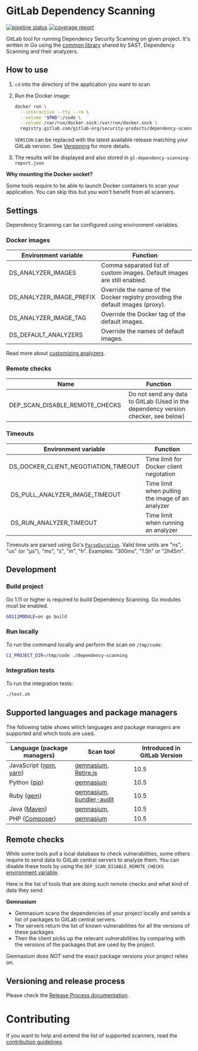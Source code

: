 # GitLab Dependency Scanning

[![pipeline status](https://gitlab.com/gitlab-org/security-products/dependency-scanning/badges/master/pipeline.svg)](https://gitlab.com/gitlab-org/security-products/dependency-scanning/commits/master)
[![coverage report](https://gitlab.com/gitlab-org/security-products/dependency-scanning/badges/master/coverage.svg)](https://gitlab.com/gitlab-org/security-products/dependency-scanning/commits/master)

GitLab tool for running Dependency Security Scanning on given project.
It's written in Go using
the [common library](https://gitlab.com/gitlab-org/security-products/analyzers/common)
shared by SAST, Dependency Scanning and their analyzers.

## How to use

1. `cd` into the directory of the application you want to scan
1. Run the Docker image:

    ```sh
    docker run \
      --interactive --tty --rm \
      --volume "$PWD":/code \
      --volume /var/run/docker.sock:/var/run/docker.sock \
      registry.gitlab.com/gitlab-org/security-products/dependency-scanning:${VERSION:-latest} /code
    ```

    `VERSION` can be replaced with the latest available release matching your GitLab version. See [Versioning](#versioning-and-release-process) for more details.

1. The results will be displayed and also stored in `gl-dependency-scanning-report.json`

**Why mounting the Docker socket?**

Some tools require to be able to launch Docker containers to scan your application. You can skip this but you won't benefit from all scanners.

## Settings

Dependency Scanning can be configured using environment variables.

### Docker images

| Environment variable         | Function |
|------------------------------|----------|
| DS_ANALYZER_IMAGES           | Comma separated list of custom images. Default images are still enabled.|
| DS_ANALYZER_IMAGE_PREFIX     | Override the name of the Docker registry providing the default images (proxy). |
| DS_ANALYZER_IMAGE_TAG        | Override the Docker tag of the default images. |
| DS_DEFAULT_ANALYZERS         | Override the names of default images. |

Read more about [customizing analyzers](./docs/analyzers.md#custom-analyzers).

### Remote checks

| Name                           | Function                                                                           |
|--------------------------------|------------------------------------------------------------------------------------|
| DEP_SCAN_DISABLE_REMOTE_CHECKS | Do not send any data to GitLab (Used in the dependency version checker, see below) |

### Timeouts

| Environment variable                 | Function |
|--------------------------------------|----------|
| DS_DOCKER_CLIENT_NEGOTIATION_TIMEOUT | Time limit for Docker client negotation |
| DS_PULL_ANALYZER_IMAGE_TIMEOUT       | Time limit when pulling the image of an analyzer |
| DS_RUN_ANALYZER_TIMEOUT              | Time limit when running an analyzer |

Timeouts are parsed using Go's [`ParseDuration`](https://golang.org/pkg/time/#ParseDuration).
Valid time units are "ns", "us" (or "µs"), "ms", "s", "m", "h".
Examples: "300ms", "1.5h" or "2h45m".

## Development

### Build project

Go 1.11 or higher is required to build Dependency Scanning. Go modules must be enabled.

```sh
GO111MODULE=on go build
```

### Run locally

To run the command locally and perform the scan on `/tmp/code`:

```sh
CI_PROJECT_DIR=/tmp/code ./dependency-scanning
```

### Integration tests

To run the integration tests:

```sh
./test.sh
```


## Supported languages and package managers

The following table shows which languages and package managers are supported and which tools are used.

| Language (package managers)                                                 | Scan tool                                                                                                                                 | Introduced in GitLab Version |
|-----------------------------------------------------------------------------|-------------------------------------------------------------------------------------------------------------------------------------------|------------------------------|
| JavaScript ([npm](https://www.npmjs.com/), [yarn](https://yarnpkg.com/en/)) | [gemnasium](https://gitlab.com/gitlab-org/security-products/gemnasium/general), [Retire.js](https://retirejs.github.io/retire.js)         | 10.5 |
| Python ([pip](https://pip.pypa.io/en/stable/))                              | [gemnasium](https://gitlab.com/gitlab-org/security-products/gemnasium/general)                                                            | 10.5 |
| Ruby ([gem](https://rubygems.org/))                                         | [gemnasium](https://gitlab.com/gitlab-org/security-products/gemnasium/general), [bundler-audit](https://github.com/rubysec/bundler-audit) | 10.5 |
| Java ([Maven](https://maven.apache.org/))                                   | [gemnasium](https://gitlab.com/gitlab-org/security-products/gemnasium/general),                                                           | 10.5 |
| PHP ([Composer](https://getcomposer.org/))                                  | [gemnasium](https://gitlab.com/gitlab-org/security-products/gemnasium/general)                                                            | 10.5 |

## Remote checks

While some tools pull a local database to check vulnerabilities, some others require to send data to GitLab central servers to analyze them.
You can disable these tools by using the `DEP_SCAN_DISABLE_REMOTE_CHECKS` [environment variable](https://docs.gitlab.com/ee/ci/variables/README.html#gitlab-ci-yml-defined-variables).

Here is the list of tools that are doing such remote checks and what kind of data they send:

**Gemnasium**

* Gemnasium scans the dependencies of your project locally and sends a list of packages to GitLab central servers.
* The servers return the list of known vulnerabilities for all the versions of these packages
* Then the client picks up the relevant vulnerabilities by comparing with the versions of the packages that are used by the project.

Gemnasium does *NOT* send the exact package versions your project relies on.

## Versioning and release process

Please check the [Release Process documentation](https://gitlab.com/gitlab-org/security-products/release/blob/master/docs/release_process.md).

# Contributing

If you want to help and extend the list of supported scanners, read the
[contribution guidelines](CONTRIBUTING.md).
